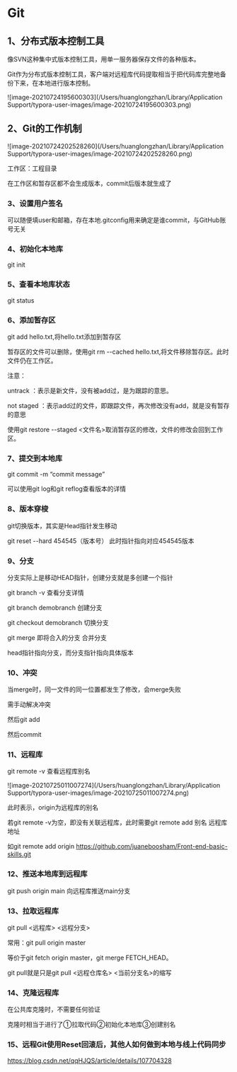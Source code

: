 # Git



## 1、分布式版本控制工具

像SVN这种集中式版本控制工具，用单一服务器保存文件的各种版本。

Git作为分布式版本控制工具，客户端对远程库代码提取相当于把代码库完整地备份下来，在本地进行版本控制。



![image-20210724195600303](/Users/huanglongzhan/Library/Application Support/typora-user-images/image-20210724195600303.png)



## 2、Git的工作机制

![image-20210724202528260](/Users/huanglongzhan/Library/Application Support/typora-user-images/image-20210724202528260.png)

工作区：工程目录

在工作区和暂存区都不会生成版本，commit后版本就生成了 





### 3、设置用户签名

可以随便填user和邮箱，存在本地.gitconfig用来确定是谁commit，与GitHub账号无关





### 4、初始化本地库

git init



### 5、查看本地库状态

git status



### 6、添加暂存区

git add hello.txt,将hello.txt添加到暂存区

暂存区的文件可以删除，使用git rm --cached hello.txt,将文件移除暂存区。此时文件仍在工作区。



注意：

untrack ：表示是新文件，没有被add过，是为跟踪的意思。

not staged ：表示add过的文件，即跟踪文件，再次修改没有add，就是没有暂存的意思





使用git restore --staged <文件名>取消暂存区的修改，文件的修改会回到工作区。



### 7、提交到本地库

git commit -m “commit message”

可以使用git log和git reflog查看版本的详情





### 8、版本穿梭

git切换版本，其实是Head指针发生移动

git reset --hard 454545（版本号）    此时指针指向对应454545版本





### 9、分支

分支实际上是移动HEAD指针，创建分支就是多创建一个指针

git branch -v     查看分支详情

git branch demobranch   创建分支

git checkout demobranch   切换分支

git merge 即将合入的分支     合并分支



head指针指向分支，而分支指针指向具体版本



### 10、冲突

当merge时，同一文件的同一位置都发生了修改，会merge失败

需手动解决冲突

然后git add

然后commit







### 11、远程库

git remote -v 查看远程库别名

![image-20210725011007274](/Users/huanglongzhan/Library/Application Support/typora-user-images/image-20210725011007274.png)

此时表示，origin为远程库的别名



若git remote -v为空，即没有关联远程库，此时需要git remote add 别名 远程库地址

如git remote add origin https://github.com/juaneboosham/Front-end-basic-skills.git





### 12、推送本地库到远程库

git push origin main   向远程库推送main分支





### 13、拉取远程库

git pull <远程库> <远程分支>

常用：git pull origin master

等价于git fetch origin master，git merge FETCH_HEAD。



git pull就是只是git pull <远程仓库名> <当前分支名>的缩写



### 14、克隆远程库

在公共库克隆时，不需要任何验证

克隆时相当于进行了①拉取代码②初始化本地库③创建别名





### 15、远程Git使用Reset回滚后，其他人如何做到本地与线上代码同步

https://blog.csdn.net/qqHJQS/article/details/107704328


